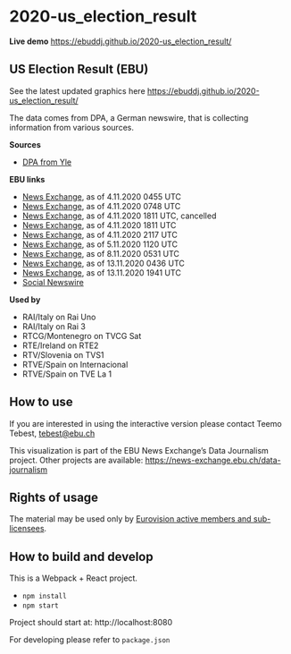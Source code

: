 # 2020-us_election_result

**Live demo** https://ebuddj.github.io/2020-us_election_result/

## US Election Result (EBU)

See the latest updated graphics here https://ebuddj.github.io/2020-us_election_result/

The data comes from DPA, a German newswire, that is collecting information from various sources.

**Sources**
* [DPA from Yle](https://yle.fi/uutiset/3-11620051)

**EBU links**
* [News Exchange](https://news-exchange.ebu.ch/item_detail/93dd461dc7ba991666fc96d9b8854435/2020_21049805), as of 4.11.2020 0455 UTC
* [News Exchange](https://news-exchange.ebu.ch/item_detail/93dd461dc7ba991666fc96d9b8854435/2020_21049825), as of 4.11.2020 0748 UTC
* [News Exchange](https://news-exchange.ebu.ch/item_detail/d5092ccf5264ddfe740e9ea243a03422/2020_21050029), as of 4.11.2020 1811 UTC, cancelled
* [News Exchange](https://news-exchange.ebu.ch/item_detail/d5092ccf5264ddfe740e9ea243a03422/2020_21050047), as of 4.11.2020 1811 UTC
* [News Exchange](https://news-exchange.ebu.ch/item_detail/d5092ccf5264ddfe740e9ea243a03422/2020_21050059), as of 4.11.2020 2117 UTC
* [News Exchange](https://news-exchange.ebu.ch/item_detail/a5caac1113de876e658b30443756b9c2/2020_21050142), as of 5.11.2020 1120 UTC
* [News Exchange](https://news-exchange.ebu.ch/item_detail/a5eef11890f30f20b572d849318eb835/2020_21050679), as of 8.11.2020 0531 UTC
* [News Exchange](https://news-exchange.ebu.ch/item_detail/a432923ff1500271d31f1474e8f8019a/2020_21051483), as of 13.11.2020 0436 UTC
* [News Exchange](https://news-exchange.ebu.ch/item_detail/eba78b2ee4dda71615605cc6b986a84c/2020_21051629), as of 13.11.2020 1941 UTC
* [Social Newswire](https://www.evnsocialnewswire.ch/data/us-graphic-shows-latest-unofficial-electoral-vote-count-in-us-elections/)

**Used by**
* RAI/Italy on Rai Uno
* RAI/Italy on Rai 3
* RTCG/Montenegro on TVCG Sat
* RTE/Ireland on RTE2
* RTV/Slovenia on TVS1
* RTVE/Spain on Internacional
* RTVE/Spain on TVE La 1

## How to use

If you are interested in using the interactive version please contact Teemo Tebest, tebest@ebu.ch

This visualization is part of the EBU News Exchange’s Data Journalism project. Other projects are available: https://news-exchange.ebu.ch/data-journalism

## Rights of usage

The material may be used only by [Eurovision active members and sub-licensees](https://www.ebu.ch/eurovision-news/members-and-sublicensees).

## How to build and develop

This is a Webpack + React project.

* `npm install`
* `npm start`

Project should start at: http://localhost:8080

For developing please refer to `package.json`